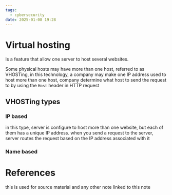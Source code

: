 ```yaml
---
tags:
  - cybersecurity
date: 2025-01-08 19:28
---
```

# Virtual hosting
Is a feature that allow one server to host several websites.

Some physical hosts may have more than one host, referred to as VHOSTing, in this technology, a company may make one IP address used to host more than one host, company determine what host to send the request to by using the `Host` header in HTTP request

## VHOSTing types
### IP based
in this type, server is configure to host more than one website, but each of them has a unique IP address.
when you send a request to the server, server routes the request based on the IP address associated with it

### Name based




# References
this is used for source material and any other note linked to this note

